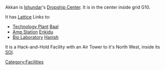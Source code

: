 Akkan is [Ishundar](/Ishundar "wikilink")'s [Dropship
Center](/Dropship_Center "wikilink"). It is in the center inside grid
G10.

It has [Lattice](/Lattice "wikilink") Links to:

- [Technology Plant](/Technology_Plant "wikilink")
  [Baal](/Baal "wikilink")
- [Amp Station](/Amp_Station "wikilink") [Enkidu](/Enkidu "wikilink")
- [Bio Laboratory](/Bio_Laboratory "wikilink")
  [Hanish](/Hanish "wikilink")

It is a Hack-and-Hold Facility with an Air Tower to it's North West,
inside its [SOI](/SOI "wikilink").

[Category:Facilities](/Category:Facilities "wikilink")
